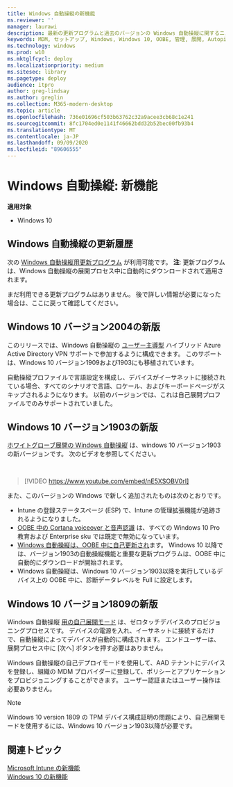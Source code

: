 ```yaml
---
title: Windows 自動操縦の新機能
ms.reviewer: ''
manager: laurawi
description: 最新の更新プログラムと過去のバージョンの Windows 自動操縦に関するニュースとリソースをご覧ください。
keywords: MDM, セットアップ, Windows, Windows 10, OOBE, 管理, 展開, Autopilot, ZTD, ゼロタッチ, パートナー, MSFB, Intune
ms.technology: windows
ms.prod: w10
ms.mktglfcycl: deploy
ms.localizationpriority: medium
ms.sitesec: library
ms.pagetype: deploy
audience: itpro
author: greg-lindsay
ms.author: greglin
ms.collection: M365-modern-desktop
ms.topic: article
ms.openlocfilehash: 736e01696cf503b63762c32a9acee3cb68c1e241
ms.sourcegitcommit: 8fc1704ed0e1141f46662bdd32b52bec00fb93b4
ms.translationtype: MT
ms.contentlocale: ja-JP
ms.lasthandoff: 09/09/2020
ms.locfileid: "89606555"
---
```

# <a name="windows-autopilot-whats-new"></a>Windows 自動操縦: 新機能

**適用対象**

- Windows 10

## <a name="windows-autopilot-update-history"></a>Windows 自動操縦の更新履歴

次の [Windows 自動操縦用更新プログラム](autopilot-update.md) が利用可能です。 **注**: 更新プログラムは、Windows 自動操縦の展開プロセス中に自動的にダウンロードされて適用されます。 

まだ利用できる更新プログラムはありません。 後で詳しい情報が必要になった場合は、ここに戻って確認してください。

## <a name="new-in-windows-10-version-2004"></a>Windows 10 バージョン2004の新版

このリリースでは、Windows 自動操縦の [ユーザー主導型](user-driven.md) ハイブリッド Azure Active Directory VPN サポートで参加するように構成できます。 このサポートは、Windows 10 バージョン1909および1903にも移植されています。

自動操縦プロファイルで言語設定を構成し、デバイスがイーサネットに接続されている場合、すべてのシナリオで言語、ロケール、およびキーボードページがスキップされるようになります。 以前のバージョンでは、これは自己展開プロファイルでのみサポートされていました。

## <a name="new-in-windows-10-version-1903"></a>Windows 10 バージョン1903の新版

[ホワイトグローブ展開の Windows 自動操縦](white-glove.md) は、windows 10 バージョン1903の新バージョンです。 次のビデオを参照してください。

<br>

> [!VIDEO https://www.youtube.com/embed/nE5XSOBV0rI]

また、このバージョンの Windows で新しく追加されたものは次のとおりです。
- Intune の登録ステータスページ (ESP) で、Intune の管理拡張機能が追跡されるようになりました。
- [OOBE 中の Cortana voiceover と音声認識](windows-autopilot-scenarios.md#cortana-voiceover-and-speech-recognition-during-oobe) は、すべての Windows 10 Pro 教育および Enterprise sku では既定で無効になっています。
- [Windows 自動操縦は、OOBE 中に自己更新され](windows-autopilot-scenarios.md#windows-autopilot-is-self-updating-during-oobe)ます。 Windows 10 以降では、バージョン1903の自動操縦機能と重要な更新プログラムは、OOBE 中に自動的にダウンロードが開始されます。
- Windows 自動操縦は、Windows 10 バージョン1903以降を実行しているデバイス上の OOBE 中に、診断データレベルを Full に設定します。 

## <a name="new-in-windows-10-version-1809"></a>Windows 10 バージョン1809の新版

Windows 自動操縦 [用の自己展開モード](self-deploying.md) は、ゼロタッチデバイスのプロビジョニングプロセスです。 デバイスの電源を入れ、イーサネットに接続するだけで、自動操縦によってデバイスが自動的に構成されます。 エンドユーザーは、展開プロセス中に [次へ] ボタンを押す必要はありません。 

Windows 自動操縦の自己デプロイモードを使用して、AAD テナントにデバイスを登録し、組織の MDM プロバイダーに登録して、ポリシーとアプリケーションをプロビジョニングすることができます。 ユーザー認証またはユーザー操作は必要ありません。

>[!NOTE]
>Windows 10 version 1809 の TPM デバイス構成証明の問題により、自己展開モードを使用するには、Windows 10 バージョン1903以降が必要です。

## <a name="related-topics"></a>関連トピック

[Microsoft Intune の新機能](/intune/whats-new)<br>
[Windows 10 の新機能](/windows/whats-new/)
